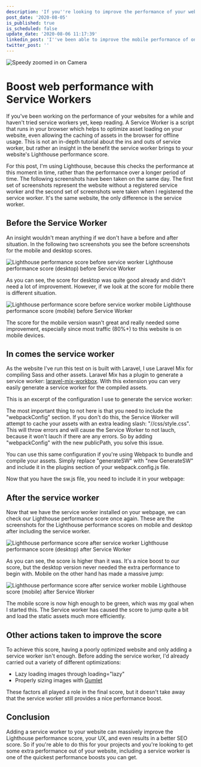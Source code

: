 ```yaml
---
description: 'If you''re looking to improve the performance of your website and you haven''t tried service workers yet, you should. Adding them gives you a big boost in web performance. Read here how I did it and let me show you how you can too.'
post_date: '2020-08-05'
is_published: true
is_scheduled: false
update_date: '2020-08-06 11:17:39'
linkedin_post: 'I''ve been able to improve the mobile performance of one of my websites drastically. I did this by only adding a Service Worker. A Service Worker is a script that runs in your browser which helps to optimize asset loading on your website, even allowing the caching of assets in the browser for offline usage. '
twitter_post: ''
---
```

![Speedy zoomed in on Camera](/images/articles/speedy-zoomed-in-on-camera.jpeg)
# Boost web performance with Service Workers
If you've been working on the performance of your websites for a while and haven't tried service workers yet, keep reading. A Service Worker is a script that runs in your browser which helps to optimize asset loading on your website, even allowing the caching of assets in the browser for offline usage. This is not an in-depth tutorial about the ins and outs of service worker, but rather an insight in the benefit the service worker brings to your website's Lighthouse performance score.

For this post, I'm using Lighthouse, because this checks the performance at this moment in time, rather than the performance over a longer period of time. The following screenshots have been taken on the same day. The first set of screenshots represent the website without a registered service worker and the second set of screenshots were taken when I registered the service worker. It's the same website, the only difference is the service worker.

## Before the Service Worker
An insight wouldn't mean anything if we don't have a before and after situation. In the following two screenshots you see the before screenshots for the mobile and desktop scores.

![Lighthouse performance score before service worker](/images/articles/lighthouse-desktop-before.png "Lighthouse performance score before service worker")
<span class="caption">Lighthouse performance score (desktop) before Service Worker</span>

As you can see, the score for desktop was quite good already and didn't need a lot of improvement. However, if we look at the score for mobile there is different situation.

![Lighthouse performance score before service worker mobile](/images/articles/lighthouse-mobile-before.png "Lighthouse performance score before service worker mobile")
<span class="caption">Lighthouse performance score (mobile) before Service Worker</span>

The score for the mobile version wasn't great and really needed some improvement, especially since most traffic (80%+) to this website is on mobile devices.

## In comes the service worker
As the website I've run this test on is built with Laravel, I use Laravel Mix for compiling Sass and other assets. Laravel Mix has a plugin to generate a service worker: [laravel-mix-workbox](https://laravel-mix.com/extensions/workbox). With this extension you can very easily generate a service worker for the compiled assets. 

This is an excerpt of the configuration I use to generate the service worker:

<script src="https://gist.github.com/roelofjan-elsinga/1504426161dbe1ae15014c946bd57f8b.js"></script>

The most important thing to not here is that you need to include the "webpackConfig" section. If you don't do this, the Service Worker will attempt to cache your assets with an extra leading slash: "//css/style.css". This will throw errors and will cause the Service Worker to not lauch, because it won't lauch if there are any errors. So by adding "webpackConfig" with the new publicPath, you solve this issue.

You can use this same configuration if you're using Webpack to bundle and compile your assets. Simply replace "generateSW" with "new GenerateSW" and include it in the plugins section of your webpack.config.js file.

Now that you have the sw.js file, you need to include it in your webpage:

<script src="https://gist.github.com/roelofjan-elsinga/78624db71a67657a22fbf447bce03df7.js"></script>

## After the service worker
Now that we have the service worker installed on your webpage, we can check our Lighthouse performance score once again. These are the screenshots for the Lighthouse performance scores on mobile and desktop after including the service worker.

![Lighthouse performance score after service worker](/images/articles/lighthouse-desktop-after.png "Lighthouse performance score after service worker")
<span class="caption">Lighthouse performance score (desktop) after Service Worker</span>

As you can see, the score is higher than it was. It's a nice boost to our score, but the desktop version never needed the extra performance to begin with. Mobile on the other hand has made a massive jump:

![Lighthouse performance score after service worker mobile](/images/articles/lighthouse-mobile-after.png "Lighthouse performance score after service worker mobile")
<span class="caption">Lighthouse score (mobile) after Service Worker</span>

The mobile score is now high enough to be green, which was my goal when I started this. The Service worker has caused the score to jump quite a bit and load the static assets much more efficiently. 

## Other actions taken to improve the score
To achieve this score, having a poorly optimized website and only adding a service worker isn't enough. Before adding the service worker, I'd already carried out a variety of different optimizations:

- Lazy loading images through loading="lazy"
- Properly sizing images with [Gumlet](/articles/technical-seo-improving-your-page-loads-with-properly-sized-images)

These factors all played a role in the final score, but it doesn't take away that the service worker still provides a nice performance boost.

## Conclusion
Adding a service worker to your website can massively improve the Lighthouse performance score, your UX, and even results in a better SEO score. So if you're able to do this for your projects and you're looking to get some extra performance out of your website, including a service worker is one of the quickest performance boosts you can get.